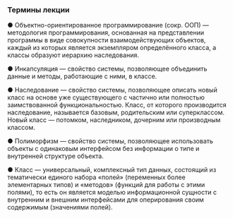 ### Термины лекции

● Объектно-ориентированное программирование (сокр. ООП) — методология
  программирования, основанная на представлении программы в виде
  совокупности взаимодействующих объектов, каждый из которых является
  экземпляром определённого класса, а классы образуют иерархию
  наследования.

● Инкапсуляция — свойство системы, позволяющее объединить данные и
  методы, работающие с ними, в классе.

● Наследование — свойство системы, позволяющее описать новый класс на
  основе уже существующего с частично или полностью заимствованной
  функциональностью. Класс, от которого производится наследование,
  называется базовым, родительским или суперклассом. Новый класс —
  потомком, наследником, дочерним или производным классом.

● Полиморфизм — свойство системы, позволяющее использовать объекты с
  одинаковым интерфейсом без информации о типе и внутренней структуре
  объекта.

● Класс — универсальный, комплексный тип данных, состоящий из
  тематически единого набора «полей» (переменных более элементарных
  типов) и «методов» (функций для работы с этими полями), то есть он является
  моделью информационной сущности с внутренним и внешним интерфейсами
  для оперирования своим содержимым (значениями полей).